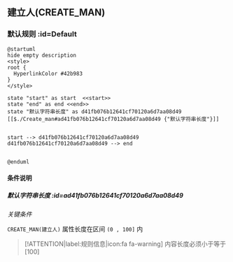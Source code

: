 ## 建立人(CREATE_MAN) <!-- {docsify-ignore-all} -->

   

### 默认规则 :id=Default

```plantuml
@startuml
hide empty description
<style>
root {
  HyperlinkColor #42b983
}
</style>

state "start" as start  <<start>>
state "end" as end <<end>>
state "默认字符串长度" as d41fb076b12641cf70120a6d7aa08d49 [[$./Create_man#ad41fb076b12641cf70120a6d7aa08d49 {"默认字符串长度"}]]


start --> d41fb076b12641cf70120a6d7aa08d49 
d41fb076b12641cf70120a6d7aa08d49 --> end 


@enduml
```

#### 条件说明

##### 默认字符串长度 :id=ad41fb076b12641cf70120a6d7aa08d49


*关键条件*


`CREATE_MAN(建立人)` 属性长度在区间 `(0 , 100]` 内

> [!ATTENTION|label:规则信息|icon:fa fa-warning]
> 内容长度必须小于等于[100]







